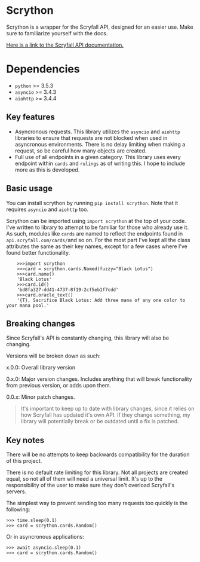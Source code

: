 ﻿# Scrython

Scrython is a wrapper for the Scryfall API, designed for an easier use. Make sure to familiarize yourself with the docs.

[Here is a link to the Scryfall API documentation.](https://scryfall.com/docs/api)

# Dependencies
- `python` >= 3.5.3
- `asyncio` >= 3.4.3
- `aiohttp` >= 3.4.4

## Key features

 - Asyncronous requests. This library utilizes the `asyncio` and `aiohttp` libraries to ensure that requests are not blocked when used in asyncronous environments. There is no delay limiting when making a request, so be careful how many objects are created.
 - Full use of all endpoints in a given category. This library uses every endpoint within `cards` and `rulings` as of writing this. I hope to include more as this is developed.

## Basic usage

You can install scrython by running `pip install scrython`. Note that it requires `asyncio` and `aiohttp` too.

Scrython can be imported using `import scrython` at the top of your code.
I've written to library to attempt to be familiar for those who already use it. As such, modules like `cards` are named to reflect the endpoints found in `api.scryfall.com/cards/`and so on.
For the most part I've kept all the class attributes the same as their key names, except for a few cases where I've found better functionality.

```
    >>>import scrython
    >>>card = scrython.cards.Named(fuzzy="Black Lotus")
    >>>card.name()
    'Black Lotus'
    >>>card.id()
    'bd8fa327-dd41-4737-8f19-2cf5eb1f7cdd'
    >>>card.oracle_text()
    '{T}, Sacrifice Black Lotus: Add three mana of any one color to your mana pool.'
```

## Breaking changes
Since Scryfall's API is constantly changing, this library will also be changing.

Versions will be broken down as such:

x.0.0: Overall library version

0.x.0: Major version changes. Includes anything that will break functionality from previous version, or adds upon them.

0.0.x: Minor patch changes.

>It's important to keep up to date with library changes, since it relies on how Scryfall has updated it's own API. If they change something, my library will potentially break or be outdated until a fix is patched.

## Key notes
There will be no attempts to keep backwards compatibility for the duration of this project.

There is no default rate limiting for this library. Not all projects are created equal, so not all of them will need a universal limit. It's up to the responsibility of the user to make sure they don't overload Scryfall's servers.

The simplest way to prevent sending too many requests too quickly is the following:

    >>> time.sleep(0.1)
    >>> card = scrython.cards.Random()

Or in asyncronous applications:

    >>> await asyncio.sleep(0.1)
    >>> card = scrython.cards.Random()
